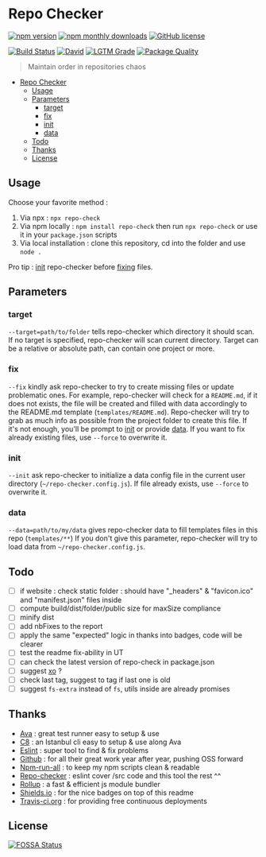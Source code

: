 # Repo Checker

[![npm version](https://img.shields.io/npm/v/repo-check.svg?color=informational)](https://www.npmjs.com/package/repo-check)
[![npm monthly downloads](https://img.shields.io/npm/dm/repo-check.svg?color=informational)](https://www.npmjs.com/package/repo-check)
[![GitHub license](https://img.shields.io/github/license/shuunen/repo-checker.svg?color=informational)](https://github.com/Shuunen/repo-checker/blob/master/LICENSE)

[![Build Status](https://travis-ci.org/Shuunen/repo-checker.svg?branch=master)](https://travis-ci.org/Shuunen/repo-checker)
[![David](https://img.shields.io/david/shuunen/repo-checker.svg)](https://david-dm.org/shuunen/repo-checker)
[![LGTM Grade](https://img.shields.io/lgtm/grade/javascript/github/Shuunen/repo-checker.svg)](https://lgtm.com/projects/g/Shuunen/repo-checker/)
[![Package Quality](https://npm.packagequality.com/shield/repo-check.svg)](https://packagequality.com/#?package=repo-check)

> Maintain order in repositories chaos

- [Repo Checker](#repo-checker)
  - [Usage](#usage)
  - [Parameters](#parameters)
    - [target](#target)
    - [fix](#fix)
    - [init](#init)
    - [data](#data)
  - [Todo](#todo)
  - [Thanks](#thanks)
  - [License](#license)

## Usage

Choose your favorite method :

1. Via npx : `npx repo-check`
2. Via npm locally : `npm install repo-check` then run `npx repo-check` or use it in your `package.json` scripts
3. Via local installation : clone this repository, cd into the folder and use `node .`

Pro tip : [init](#init) repo-checker before [fixing](#fix) files.

## Parameters

### target

`--target=path/to/folder` tells repo-checker which directory it should scan.
If no target is specified, repo-checker will scan current directory.
Target can be a relative or absolute path, can contain one project or more.

### fix

`--fix` kindly ask repo-checker to try to create missing files or update problematic ones.
For example, repo-checker will check for a `README.md`, if it does not exists, the file will be created and filled with data accordingly to the README.md template (`templates/README.md`).
Repo-checker will try to grab as much info as possible from the project folder to create this file.
If it's not enough, you'll be prompt to [init](#init) or provide [data](#data).
If you want to fix already existing files, use `--force` to overwrite it.

### init

`--init` ask repo-checker to initialize a data config file in the current user directory (`~/repo-checker.config.js`).
If file already exists, use `--force` to overwrite it.

### data

`--data=path/to/my/data` gives repo-checker data to fill templates files in this repo (`templates/**`)
If you don't give this parameter, repo-checker will try to load data from `~/repo-checker.config.js`.

## Todo

- [ ] if website : check static folder : should have "_headers" & "favicon.ico" and "manifest.json" files inside
- [ ] compute build/dist/folder/public size for maxSize compliance
- [ ] minify dist
- [ ] add nbFixes to the report
- [ ] apply the same "expected" logic in thanks into badges, code will be clearer
- [ ] test the readme fix-ability in UT
- [ ] can check the latest version of repo-check in package.json
- [ ] suggest [xo](https://github.com/xojs/xo) ?
- [ ] check last tag, suggest to tag if last one is old
- [ ] suggest `fs-extra` instead of `fs`, utils inside are already promises

## Thanks

- [Ava](https://github.com/avajs/ava) : great test runner easy to setup & use
- [C8](https://github.com/bcoe/c8) : an Istanbul cli easy to setup & use along Ava
- [Eslint](https://eslint.org) : super tool to find & fix problems
- [Github](https://github.com) : for all their great work year after year, pushing OSS forward
- [Npm-run-all](https://github.com/mysticatea/npm-run-all) : to keep my npm scripts clean & readable
- [Repo-checker](https://github.com/Shuunen/repo-checker) : eslint cover /src code and this tool the rest ^^
- [Rollup](https://rollupjs.org) : a fast & efficient js module bundler
- [Shields.io](https://shields.io) : for the nice badges on top of this readme
- [Travis-ci.org](https://travis-ci.org) : for providing free continuous deployments

## License

[![FOSSA Status](https://app.fossa.io/api/projects/git%2Bgithub.com%2FShuunen%2Frepo-checker.svg?type=large)](https://app.fossa.io/projects/git%2Bgithub.com%2FShuunen%2Frepo-checker?ref=badge_large)

